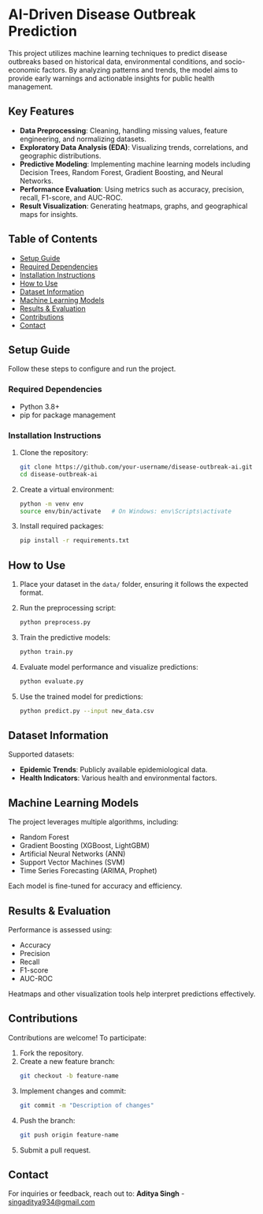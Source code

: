 # AI-Driven Disease Outbreak Prediction

This project utilizes machine learning techniques to predict disease outbreaks based on historical data, environmental conditions, and socio-economic factors. By analyzing patterns and trends, the model aims to provide early warnings and actionable insights for public health management.

## Key Features

- **Data Preprocessing**: Cleaning, handling missing values, feature engineering, and normalizing datasets.
- **Exploratory Data Analysis (EDA)**: Visualizing trends, correlations, and geographic distributions.
- **Predictive Modeling**: Implementing machine learning models including Decision Trees, Random Forest, Gradient Boosting, and Neural Networks.
- **Performance Evaluation**: Using metrics such as accuracy, precision, recall, F1-score, and AUC-ROC.
- **Result Visualization**: Generating heatmaps, graphs, and geographical maps for insights.

## Table of Contents

- [Setup Guide](#setup-guide)
- [Required Dependencies](#required-dependencies)
- [Installation Instructions](#installation-instructions)
- [How to Use](#how-to-use)
- [Dataset Information](#dataset-information)
- [Machine Learning Models](#machine-learning-models)
- [Results & Evaluation](#results-&-evaluation)
- [Contributions](#contributions)
- [Contact](#contact)

## Setup Guide

Follow these steps to configure and run the project.

### Required Dependencies

- Python 3.8+
- pip for package management

### Installation Instructions

1. Clone the repository:

   ```bash
   git clone https://github.com/your-username/disease-outbreak-ai.git
   cd disease-outbreak-ai
   ```

2. Create a virtual environment:

   ```bash
   python -m venv env
   source env/bin/activate   # On Windows: env\Scripts\activate
   ```

3. Install required packages:

   ```bash
   pip install -r requirements.txt
   ```

## How to Use

1. Place your dataset in the `data/` folder, ensuring it follows the expected format.
2. Run the preprocessing script:

   ```bash
   python preprocess.py
   ```

3. Train the predictive models:

   ```bash
   python train.py
   ```

4. Evaluate model performance and visualize predictions:

   ```bash
   python evaluate.py
   ```

5. Use the trained model for predictions:

   ```bash
   python predict.py --input new_data.csv
   ```

## Dataset Information

Supported datasets:

- **Epidemic Trends**: Publicly available epidemiological data.
- **Health Indicators**: Various health and environmental factors.

## Machine Learning Models

The project leverages multiple algorithms, including:

- Random Forest
- Gradient Boosting (XGBoost, LightGBM)
- Artificial Neural Networks (ANN)
- Support Vector Machines (SVM)
- Time Series Forecasting (ARIMA, Prophet)

Each model is fine-tuned for accuracy and efficiency.

## Results & Evaluation

Performance is assessed using:

- Accuracy
- Precision
- Recall
- F1-score
- AUC-ROC

Heatmaps and other visualization tools help interpret predictions effectively.

## Contributions

Contributions are welcome! To participate:

1. Fork the repository.
2. Create a new feature branch:
   ```bash
   git checkout -b feature-name
   ```
3. Implement changes and commit:
   ```bash
   git commit -m "Description of changes"
   ```
4. Push the branch:
   ```bash
   git push origin feature-name
   ```
5. Submit a pull request.

## Contact

For inquiries or feedback, reach out to:
**Aditya Singh** - singaditya934@gmail.com

